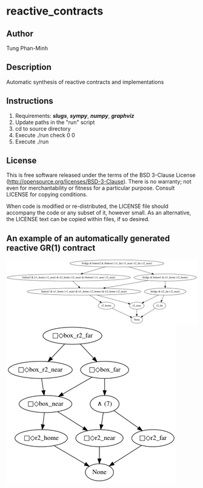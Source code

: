# reactive_contracts
## Author
Tung Phan-Minh<br />
## Description
Automatic synthesis of reactive contracts and implementations
## Instructions
1. Requirements: ***slugs***, ***sympy***, ***numpy***, ***graphviz***
2. Update paths in the "run" script
3. cd to source directory
4. Execute ./run check 0 0
5. Execute ./run

## License
This is free software released under the terms of the BSD 3-Clause License
(http://opensource.org/licenses/BSD-3-Clause).  There is no warranty; not even
for merchantability or fitness for a particular purpose.  Consult LICENSE for
copying conditions. <br />

When code is modified or re-distributed, the LICENSE file should accompany the
code or any subset of it, however small.  As an alternative, the LICENSE text
can be copied within files, if so desired. <br />

## An example of an automatically generated reactive GR(1) contract
![assume](https://github.com/tungminhphan/reactive_contracts/blob/master/contracts/connexions/assume.png)
![guarantee](https://github.com/tungminhphan/reactive_contracts/blob/master/contracts/connexions/guarantee.png)

